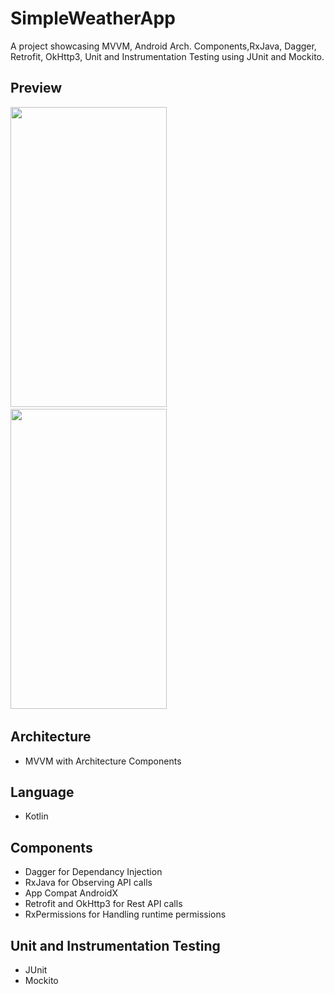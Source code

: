 # SimpleWeatherApp

A project showcasing MVVM, Android Arch. Components,RxJava, Dagger, Retrofit, OkHttp3, Unit and Instrumentation Testing using JUnit and Mockito.

## Preview
<img src="gif_1.gif" width="250" height="480"/> &nbsp;&nbsp;
<img src="gif_2.gif" width="250" height="480"/> &nbsp;&nbsp;

## Architecture
* MVVM with Architecture Components

## Language
* Kotlin

## Components
* Dagger for Dependancy Injection
* RxJava for Observing API calls
* App Compat AndroidX
* Retrofit and OkHttp3 for Rest API calls
* RxPermissions for Handling runtime permissions

## Unit and Instrumentation Testing
* JUnit
* Mockito
